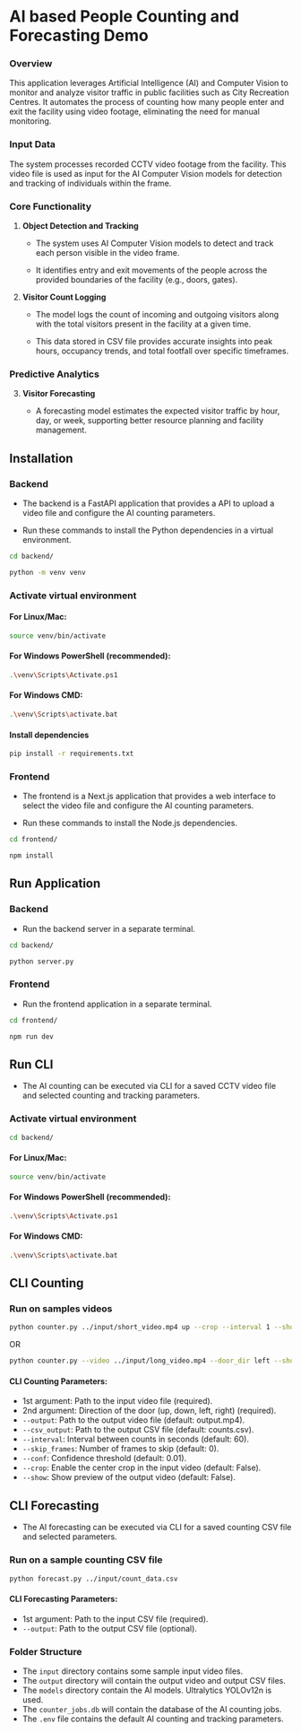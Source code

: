 # AI based People Counting and Forecasting Demo

### Overview

This application leverages Artificial Intelligence (AI) and Computer Vision to monitor and analyze visitor traffic in public facilities such as City Recreation Centres. It automates the process of counting how many people enter and exit the facility using video footage, eliminating the need for manual monitoring.

### Input Data

The system processes recorded CCTV video footage from the facility. This video file is used as input for the AI Computer Vision models for detection and tracking of individuals within the frame.

### Core Functionality

1. **Object Detection and Tracking**

    - The system uses AI Computer Vision models to detect and track each person visible in the video frame.

    - It identifies entry and exit movements of the people across the provided boundaries of the facility (e.g., doors, gates).

2. **Visitor Count Logging**

    - The model logs the count of incoming and outgoing visitors along with the total visitors present in the facility at a given time.

    - This data stored in CSV file provides accurate insights into peak hours, occupancy trends, and total footfall over specific timeframes.

### Predictive Analytics

3. **Visitor Forecasting**

    - A forecasting model estimates the expected visitor traffic by hour, day, or week, supporting better resource planning and facility management.

## Installation

### Backend

- The backend is a FastAPI application that provides a API to upload a video file and configure the AI counting parameters.

- Run these commands to install the Python dependencies in a virtual environment.

```bash
cd backend/

python -m venv venv
```

### Activate virtual environment
#### For Linux/Mac:
```bash
source venv/bin/activate
```
#### For Windows PowerShell (recommended):
```bash
.\venv\Scripts\Activate.ps1
```
#### For Windows CMD:
```bash
.\venv\Scripts\activate.bat
```

#### Install dependencies
```bash
pip install -r requirements.txt
```

### Frontend

- The frontend is a Next.js application that provides a web interface to select the video file and configure the AI counting parameters.

- Run these commands to install the Node.js dependencies.

```bash
cd frontend/

npm install
```

## Run Application

### Backend

- Run the backend server in a separate terminal.

```bash
cd backend/

python server.py
```

### Frontend

- Run the frontend application in a separate terminal.

```bash
cd frontend/

npm run dev
```

## Run CLI

- The AI counting can be executed via CLI for a saved CCTV video file and selected counting and tracking parameters.

### Activate virtual environment
```bash
cd backend/
```
#### For Linux/Mac:
```bash
source venv/bin/activate
```
#### For Windows PowerShell (recommended):
```bash
.\venv\Scripts\Activate.ps1
```
#### For Windows CMD:
```bash
.\venv\Scripts\activate.bat
```

## CLI Counting

### Run on samples videos
```bash
python counter.py ../input/short_video.mp4 up --crop --interval 1 --show
```
OR
```bash
python counter.py --video ../input/long_video.mp4 --door_dir left --show
```

#### CLI Counting Parameters:

- 1st argument: Path to the input video file (required).
- 2nd argument: Direction of the door (up, down, left, right) (required).
- `--output`: Path to the output video file (default: output.mp4).
- `--csv_output`: Path to the output CSV file (default: counts.csv).
- `--interval`: Interval between counts in seconds (default: 60).
- `--skip_frames`: Number of frames to skip (default: 0).
- `--conf`: Confidence threshold (default: 0.01).
- `--crop`: Enable the center crop in the input video (default: False).
- `--show`: Show preview of the output video (default: False).

## CLI Forecasting

- The AI forecasting can be executed via CLI for a saved counting CSV file and selected parameters.

### Run on a sample counting CSV file
```bash
python forecast.py ../input/count_data.csv
``` 

#### CLI Forecasting Parameters:

- 1st argument: Path to the input CSV file (required).
- `--output`: Path to the output CSV file (optional).

### Folder Structure

- The `input` directory contains some sample input video files.
- The `output` directory will contain the output video and output CSV files.
- The `models` directory contain the AI models. Ultralytics YOLOv12n is used.
- The `counter_jobs.db` will contain the database of the AI counting jobs.
- The `.env` file contains the default AI counting and tracking parameters.